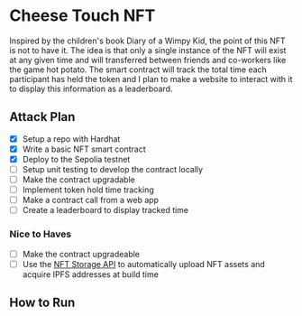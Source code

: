 # Cheese Touch NFT

Inspired by the children's book Diary of a Wimpy Kid, the point of this NFT is not to have it. The idea is that only a single instance of the NFT will exist at any given time and will transferred between friends and co-workers like the game hot potato. The smart contract will track the total time each participant has held the token and I plan to make a website to interact with it to display this information as a leaderboard.

## Attack Plan

- [x] Setup a repo with Hardhat
- [x] Write a basic NFT smart contract
- [x] Deploy to the Sepolia testnet
- [ ] Setup unit testing to develop the contract locally
- [ ] Make the contract upgradable
- [ ] Implement token hold time tracking
- [ ] Make a contract call from a web app
- [ ] Create a leaderboard to display tracked time

### Nice to Haves

- [ ] Make the contract upgradeable
- [ ] Use the [NFT Storage API](https://nft.storage/docs/client/js/) to automatically upload NFT assets and acquire IPFS addresses at build time

## How to Run

```shell

```
